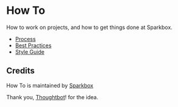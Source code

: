How To
======

How to work on projects, and how to get things done at Sparkbox.

* [Process](/sparkbox/how_to/blob/master/process)
* [Best Practices](/sparkbox/how_to/blob/master/best_practices)
* [Style Guide](/sparkbox/how_to/blob/master/style_guide)

Credits
-------

How To is maintained by [Sparkbox](http://seesparkbox.com)

Thank you, [Thoughtbot](/thoughtbot/guides)! for the idea.